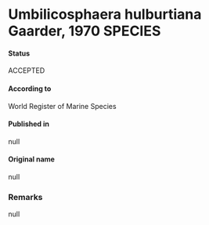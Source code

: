 Umbilicosphaera hulburtiana Gaarder, 1970 SPECIES
=======

#### Status
ACCEPTED

#### According to
World Register of Marine Species

#### Published in
null

#### Original name
null

### Remarks
null